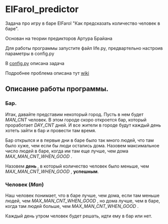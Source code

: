 # ElFarol_predictor
Задача про игру в баре ElFarol "Как предсказать количество человек в баре".

Основан на теории предикторов Артура Брайана

Для работы программы запустите файл life.py, предвартельно настроив параметры в config.py

В [config.py](https://github.com/NickwideN/ElFarol_predictor/blob/master/config.py) описана задача

Подробнее проблема описана тут [wiki](https://ru.wikipedia.org/wiki/%D0%97%D0%B0%D0%B4%D0%B0%D1%87%D0%B0_%D0%B1%D0%B0%D1%80%D0%B0_%C2%AB%D0%AD%D0%BB%D1%8C_%D0%A4%D0%B0%D1%80%D0%BE%D0%BB%D1%8C%C2%BB)

## Описание работы программы.
### Бар.
Итак, давайте представим некоторый город. 
Пусть в нем будет <i> MAN_CNT </i> человек. 
В этом городе скоро откроется бар, который проработает <i> DAY_CNT </i> дней. 
И все жители в городе будут каждый день хотеть зайти в бар и провести там время.

Бар открылся и в первые дни в баре было так много людей, что там было хуже, чем если бы люди остались дома. Назовем максимальное число людей в баре, когда им там еще лучше, чем дома <i> MAX_MAN_CNT_WHEN_GOOD </i>. 

Назовем <b>день </b>, в который количество человек было меньше, чем <i> MAX_MAN_CNT_WHEN_GOOD </i>, <b>успешным</b>.

### Человек (<i>Man</i>)
Наш человек понимает, что в баре лучше, чем дома, если там меньше людей, чем <i> MAX_MAN_CNT_WHEN_GOOD </i>, но дома лучше, чем в баре, когда там людей больше, чем <i> MAX_MAN_CNT_WHEN_GOOD </i>. 

Каждый день утром человек будет решать, идти ему в бар или нет. 
